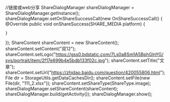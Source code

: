 //链接或web分享
ShareDialogManager shareDialogManager = ShareDialogManager.getInstance();
shareDialogManager.setOnShareSuccessCall(new OnShareSuccessCall() {
    @Override
    public void onShareSuccess(SHARE_MEDIA platform) {

    }
});
ShareContent shareContent = new ShareContent();
shareContent.setContent("双12");
shareContent.setLogo("https://gss0.bdstatic.com/7Ls0a8Sm1A5BphGlnYG/sys/portrait/item/2f17e699b4e5bdb133f02c.jpg");
shareContent.setTitle("文章");
shareContent.setUrl("https://zhidao.baidu.com/question/420055806.html");
File dir = StorageUtils.getDataCachesDir();
shareContent.setFile(new File(dir, "111_2.xlsx"));
shareContent.setShareType(ShareType.image);
shareDialogManager.setShareContent(shareContent);
shareDialogManager.build(getActivity());
shareDialogManager.show();